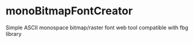# monoBitmapFontCreator
Simple ASCII monospace bitmap/raster font web tool compatible with fbg library
